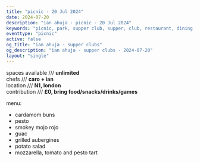```yaml
---
title: "picnic - 20 Jul 2024"
date: 2024-07-20
description: "ian ahuja - picnic - 20 Jul 2024"
keywords: "picnic, park, supper club, supper, club, restaurant, dining, london, connection, ian ahuja, food, eat, friends"
eventtype: "picnic"
active: false
og_title: "ian ahuja - supper clubs"
og_description: "ian ahuja - supper clubs - 2024-07-20"
layout: "single"
---
```


spaces available /// **unlimited**  
chefs /// **caro + ian**  
location /// **N1, london**  
contribution /// **£0, bring food/snacks/drinks/games**  

menu:
- cardamom buns
- pesto
- smokey mojo rojo
- guac
- grilled aubergines
- potato salad
- mozzarella, tomato and pesto tart